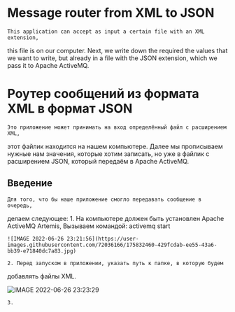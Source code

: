 # Message router from XML to JSON

    This application can accept as input a certain file with an XML extension,
this file is on our computer. Next, we write down the required the values that
we want to write, but already in a file with the JSON extension, which we pass
it to Apache ActiveMQ.


# Роутер сообщений из формата XML в формат JSON
    
    Это приложение может принимать на вход определённый файл с расширением XML,
этот файлик находится на нашем компьютере. Далее мы прописываем нужные нам 
значения, которые хотим записать, но уже в файлик с расширением JSON, который 
передаём в Apache ActiveMQ.


## Введение

    Для того, что бы наше приложение смогло передавать сообщение в очередь, 
делаем следующее:
    1. На компьютере должен быть установлен Apache ActiveMQ Artemis, 
    Вызываем командой:  activemq start
    
    ![IMAGE 2022-06-26 23:21:56](https://user-images.githubusercontent.com/72036166/175832460-429fcdab-ee55-43a6-bb39-e71840dc7a83.jpg)
    
    2. Перед запуском в приложении, указать путь к папке, в которую будем 
добавлять файлы XML. 

![IMAGE 2022-06-26 23:23:29](https://user-images.githubusercontent.com/72036166/175832507-61d8fd5f-ab75-4459-80b0-e7cc4617312e.jpg)

    3. 

